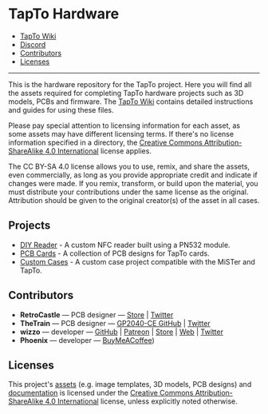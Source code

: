 # TapTo Hardware

- [TapTo Wiki](https://tapto.wiki/)
- [Discord](https://wizzo.dev/discord)
- [Contributors](#contributors)
- [Licenses](#licenses)

---

This is the hardware repository for the TapTo project. Here you will find all the assets required for completing TapTo hardware projects such as 3D models, PCBs and firmware. The [TapTo Wiki](https://tapto.wiki/) contains detailed instructions and guides for using these files.

Please pay special attention to licensing information for each asset, as some assets may have different licensing terms. If there's no license information specified in a directory, the [Creative Commons Attribution-ShareAlike 4.0 International](/LICENSE) license applies.

The CC BY-SA 4.0 license allows you to use, remix, and share the assets, even commercially, as long as you provide appropriate credit and indicate if changes were made. If you remix, transform, or build upon the material, you must distribute your contributions under the same license as the original. Attribution should be given to the original creator(s) of the asset in all cases.

## Projects

- [DIY Reader](https://tapto.wiki/DIY_Reader) - A custom NFC reader built using a PN532 module.
- [PCB Cards](https://tapto.wiki/PCB_Cards) - A collection of PCB designs for TapTo cards.
- [Custom Cases](https://tapto.wiki/Super_TapTo_Boy) - A custom case project compatible with the MiSTer and TapTo.

## Contributors

- **RetroCastle** &mdash; PCB designer &mdash; [Store](https://www.aliexpress.com/store/912024455) | [Twitter](https://twitter.com/zhangch93067765)
- **TheTrain** &mdash; PCB designer &mdash; [GP2040-CE GitHub](https://github.com/OpenStickCommunity/GP2040-CE) | [Twitter](https://twitter.com/thetrain24)
- **wizzo** &mdash; developer &mdash; [GitHub](https://github.com/wizzomafizzo) | [Patreon](https://patreon.com/wizzo) | [Store](https://ko-fi.com/wizzo) | [Web](https://wizzo.dev) | [Twitter](https://twitter.com/wizzomafizzo)
- **Phoenix** &mdash; developer &mdash; [BuyMeACoffee](https://buymeacoffee.com/_phoenix_))

## Licenses

This project's [assets](/assets) (e.g. image templates, 3D models, PCB designs) and [documentation](/docs) is licensed under the [Creative Commons Attribution-ShareAlike 4.0 International](/assets/LICENSE) license, unless explicitly noted otherwise.
